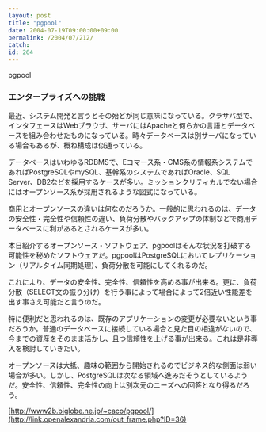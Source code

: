 ```yaml
---
layout: post
title: "pgpool"
date: 2004-07-19T09:00:00+09:00
permalink: /2004/07/212/
catch: 
id: 264
---
```

pgpool  
<!--more-->

### エンタープライズへの挑戦
  

最近、システム開発と言うとその殆どが同じ意味になっている。クラサバ型で、インタフェースはWebブラウザ、サーバにはApacheと何らかの言語とデータベースを組み合わせたものになっている。時々データベースは別サーバになっている場合もあるが、概ね構成は似通っている。

  

データベースはいわゆるRDBMSで、Eコマース系・CMS系の情報系システムであればPostgreSQLやmySQL、基幹系のシステムであればOracle、SQL Server、DB2などを採用するケースが多い。ミッションクリティカルでない場合にはオープンソース系が採用されるような図式になっている。

  

商用とオープンソースの違いは何なのだろうか。一般的に思われるのは、データの安全性・完全性や信頼性の違い、負荷分散やバックアップの体制などで商用データベースに利があるとされるケースが多い。

  

本日紹介するオープンソース・ソフトウェア、pgpoolはそんな状況を打破する可能性を秘めたソフトウェアだ。pgpoolはPostgreSQLにおいてレプリケーション（リアルタイム同期処理）、負荷分散を可能にしてくれるのだ。

  

これにより、データの安全性、完全性、信頼性を高める事が出来る。更に、負荷分散（SELECT文の振り分け）を行う事によって場合によって2倍近い性能差を出す事さえ可能だと言うのだ。

  

特に便利だと思われるのは、既存のアプリケーションの変更が必要ないという事だろうか。普通のデータベースに接続している場合と見た目の相違がないので、今までの資産をそのまま活かし、且つ信頼性を上げる事が出来る。これは是非導入を検討していきたい。

  

オープンソースは大抵、趣味の範囲から開始されるのでビジネス的な側面は弱い場合が多い。しかし、PostgreSQLは次なる領域へ進みだそうとしているようだ。安全性、信頼性、完全性の向上は別次元のニーズへの回答となり得るだろう。

  

[http://www2b.biglobe.ne.jp/~caco/pgpool/](http://link.openalexandria.com/out_frame.php?ID=36)

